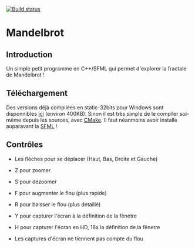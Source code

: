 [![Build status](https://ci.appveyor.com/api/projects/status/pjbeys6p47ln555n?svg=true)](https://ci.appveyor.com/project/SamuelGallay/mandelbrot)


# Mandelbrot

## Introduction

Un simple petit programme en C++/SFML qui permet d'explorer la fractale de Mandelbrot !

## Téléchargement

Des versions déjà compilées en static-32bits pour Windows sont disponnibles [ici](https://github.com/SamuelGallay/Mandelbrot/releases) (environ 400KB).
Sinon il est très simple de le compiler soi-même depuis les sources, avec [CMake](https://cmake.org). Il faut néanmoins avoir installé auparavant la [SFML](https://www.sfml-dev.org) !

## Contrôles 

* Les flèches pour se déplacer (Haut, Bas, Droite et Gauche)
* Z pour zoomer
* S pour dézoomer
* F pour augmenter le flou (plus rapide)
* R pour baisser le flou (plus détaillé)
* Y pour capturer l'écran à la définition de la fênetre
* H pour capturer l'écran en HD, 16x la définition de la fênetre

* Les captures d'écran ne tiennent pas compte du flou
